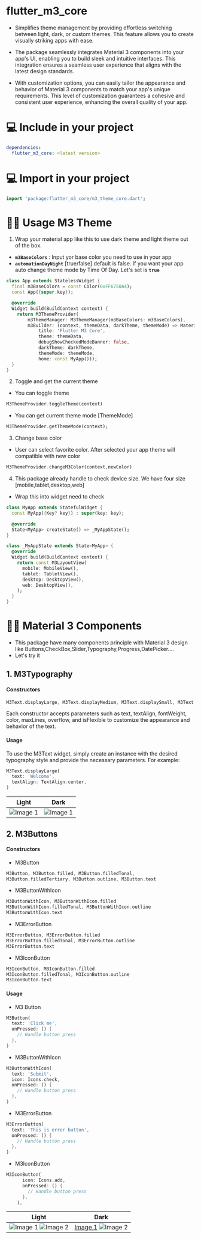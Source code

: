 # flutter_m3_core

- Simplifies theme management by providing effortless switching between light, dark, or custom themes. This feature allows you to create visually striking apps with ease.

- The package seamlessly integrates Material 3 components into your app's UI, enabling you to build sleek and intuitive interfaces. This integration ensures a seamless user experience that aligns with the latest design standards.

- With customization options, you can easily tailor the appearance and behavior of Material 3 components to match your app's unique requirements. This level of customization guarantees a cohesive and consistent user experience, enhancing the overall quality of your app.

# 💻 Include in your project

```yaml
dependencies:
  flutter_m3_core: <latest version>
```

# 💻 Import in your project

```dart
import 'package:flutter_m3_core/m3_theme_core.dart';
```

# 👨‍💻 Usage M3 Theme

1. Wrap your material app like this to use dark theme and light theme out of the box.

- **`m3BaseColors`** : Input yor base color you need to use in your app
- **`automationDayNight`** [true/false] default is false. If you want your app auto change theme mode by Time Of Day. Let's set is **`true`**

```dart
class App extends StatelessWidget {
  final m3BaseColors = const Color(0xFF6750A4);
  const App({super.key});

  @override
  Widget build(BuildContext context) {
    return M3ThemeProvider(
        m3ThemeManager: M3ThemeManager(m3BaseColors: m3BaseColors),
        m3Builder: (context, themeData, darkTheme, themeMode) => MaterialApp(
            title: 'Flutter M3 Core',
            theme: themeData,
            debugShowCheckedModeBanner: false,
            darkTheme: darkTheme,
            themeMode: themeMode,
            home: const MyApp()));
  }
}
```

2. Toggle and get the current theme

- You can toggle theme

```dart
M3ThemeProvider.toggleTheme(context)
```

- You can get current theme mode [ThemeMode]

```dart
M3ThemeProvider.getThemeMode(context);
```

3. Change base color

- User can select favorite color. After selected your app theme will compatible with new color

```dart
M3ThemeProvider.changeM3Color(context,newColor)
```

4. This package already handle to check device size. We have four size [mobile,tablet,desktop,web]

- Wrap this into widget need to check

```dart
class MyApp extends StatefulWidget {
  const MyApp({Key? key}) : super(key: key);

  @override
  State<MyApp> createState() => _MyAppState();
}

class _MyAppState extends State<MyApp> {
  @override
  Widget build(BuildContext context) {
    return const M3LayoutView(
      mobile: MobileView(),
      tablet: TabletView(),
      desktop: DesktopView(),
      web: DesktopView(),
    );
  }
}
```

# 👨‍💻 Material 3 Components

- This package have many components principle with Material 3 design like Buttons,CheckBox,Slider,Typography,Progress,DatePicker....
- Let's try it

## **1. M3Typography**

#### **Constructors**

```dart
M3Text.displayLarge, M3Text.displayMedium, M3Text.displaySmall, M3Text.headlineLarge, M3Text.headlineMedium, M3Text.headlineSmall, M3Text.titleLarge, M3Text.titleMedium, M3Text.titleSmall, M3Text.labelLarge, M3Text.labelMedium, M3Text.labelSmall, M3Text.bodyLarge, M3Text.bodyMedium, M3Text.bodySmall
```

Each constructor accepts parameters such as text, textAlign, fontWeight, color, maxLines, overflow, and isFlexible to customize the appearance and behavior of the text.

#### **Usage**

To use the M3Text widget, simply create an instance with the desired typography style and provide the necessary parameters. For example:

```dart
M3Text.displayLarge(
  text: 'Welcome',
  textAlign: TextAlign.center,
)
```



| Light                                                                                               | Dark                                                                                                     |
| --------------------------------------------------------------------------------------------------- | -------------------------------------------------------------------------------------------------------- |
| ![Image 1](https://github.com/quocbao238/flutter_m3_core/blob/main/images/mobile/m3_Typography.png) | ![Image 1](https://github.com/quocbao238/flutter_m3_core/blob/main/images/mobile/m3_Typography_dark.png) |

##  2. **M3Buttons**

#### **Constructors**

- M3Button

```dart
M3Button, M3Button.filled, M3Button.filledTonal,
M3Button.filledTertiary, M3Button.outline, M3Button.text
```

- M3ButtonWithIcon

```dart
M3ButtonWithIcon, M3ButtonWithIcon.filled
M3ButtonWithIcon.filledTonal, M3ButtonWithIcon.outline
M3ButtonWithIcon.text
```

- M3ErrorButton

```dart
M3ErrorButton, M3ErrorButton.filled
M3ErrorButton.filledTonal, M3ErrorButton.outline
M3ErrorButton.text
```

- M3IconButton

```dart
M3IconButton, M3IconButton.filled
M3IconButton.filledTonal, M3IconButton.outline
M3IconButton.text
```

#### Usage

- M3 Button

```dart
M3Button(
  text: 'Click me',
  onPressed: () {
    // Handle button press
  },
)
```

- M3ButtonWithIcon

```dart
M3ButtonWithIcon(
  text: 'Submit',
  icon: Icons.check,
  onPressed: () {
    // Handle button press
  },
)
```

- M3ErrorButton

```dart
M3ErrorButton(
  text: 'This is error button',
  onPressed: () {
    // Handle button press
  },
)
```

- M3IconButton

```dart
M3IconButton(
      icon: Icons.add,
      onPressed: () {
        // Handle button press
      },
    ),

```
| Light                                                                                                                                                                                                 | Dark                                                                                                                                                                                                           |
|-------------------------------------------------------------------------------------------------------------------------------------------------------------------------------------------------------|----------------------------------------------------------------------------------------------------------------------------------------------------------------------------------------------------------------|
| ![Image 1](https://github.com/quocbao238/flutter_m3_core/blob/main/images/mobile/m3_Buttons_1.png) ![Image 2](https://github.com/quocbao238/flutter_m3_core/blob/main/images/mobile/m3_Buttons_2.png) | [Image 1](https://github.com/quocbao238/flutter_m3_core/blob/main/images/mobile/m3_Buttons_1_dark.png) ![Image 2](https://github.com/quocbao238/flutter_m3_core/blob/main/images/mobile/m3_Buttons_2_dark.png) |



